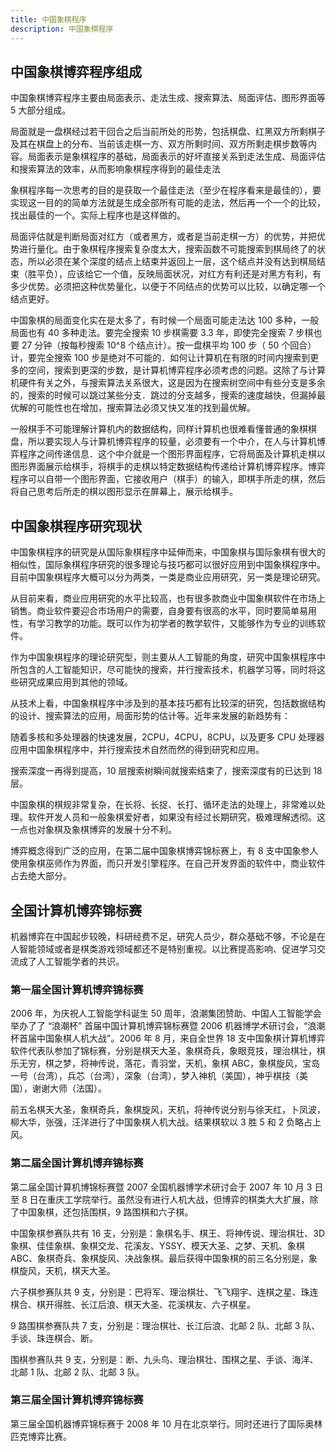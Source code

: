 ```yaml
---
title: 中国象棋程序
description: 中国象棋程序
---
```


## 中国象棋博弈程序组成

中国象棋博弈程序主要由局面表示、走法生成、搜索算法、局面评估、图形界面等 5 大部分组成。

 局面就是一盘棋经过若干回合之后当前所处的形势，包括棋盘、红黑双方所剩棋子及其在棋盘上的分布、当前该走棋一方、双方所剩时间、双方所剩走棋步数等内容。局面表示是象棋程序的基础，局面表示的好坏直接关系到走法生成、局面评估和搜索算法的效率，从而影响象棋程序得到的最佳走法

象棋程序每一次思考的目的是获取一个最佳走法（至少在程序看来是最佳的），要实现这一目的的简单方法就是生成全部所有可能的走法，然后再一个一个的比较，找出最佳的一个。实际上程序也是这样做的。

局面评估就是判断局面对红方（或者黑方，或者是当前走棋一方）的优势，并把优势进行量化。由于象棋程序搜索复杂度太大，搜索函数不可能搜索到棋局终了的状态，所以必须在某个深度的结点上结束并返回上一层，这个结点并没有达到棋局结束（胜平负），应该给它一个值，反映局面状况，对红方有利还是对黑方有利，有多少优势。必须把这种优势量化，以便于不同结点的优势可以比较，以确定哪一个结点更好。

中国象棋的局面变化实在是太多了，有时候一个局面可能走法达 100 多种，一般局面也有 40 多种走法。要完全搜索 10 步棋需要 3.3 年，即使完全搜索 7 步棋也要 27 分钟（按每秒搜索 10^8 个结点计）。按一盘棋平均 100 步（ 50 个回合）计，要完全搜索 100 步是绝对不可能的．如何让计算机在有限的时间内搜索到更多的空间，搜索到更深的步数，是计算机博弈程序必须考虑的问题。这除了与计算机硬件有关之外，与搜索算法关系很大，这是因为在搜索树空间中有些分支是多余的，搜索的时候可以跳过某些分支．跳过的分支越多，搜索的速度越快，但漏掉最优解的可能性也在增加，搜索算法必须又快又准的找到最优解。

一般棋手不可能理解计算机内的数据结构，同样计算机也很难看懂普通的象棋棋盘，所以要实现人与计算机博弈程序的较量，必须要有一个中介，在人与计算机博弈程序之间传递信息．这个中介就是一个图形界面程序，它将局面及计算机走棋以图形界面展示给棋手，将棋手的走棋以特定数据结构传递给计算机博弈程序。博弈程序可以自带一个图形界面，它接收用户（棋手）的输入，即棋手所走的棋，然后将自己思考后所走的棋以图形显示在屏幕上，展示给棋手。

## 中国象棋程序研究现状

中国象棋程序的研究是从国际象棋程序中延伸而来，中国象棋与国际象棋有很大的相似性，国际象棋程序研究的很多理论与技巧都可以很好应用到中国象棋程序中。目前中国象棋程序大概可以分为两类，一类是商业应用研究，另一类是理论研究。

从目前来看，商业应用研究的水平比较高，也有很多款商业中国象棋软件在市场上销售。商业软件要迎合市场用户的需要，自身要有很高的水平，同时要简单易用性，有学习教学的功能。既可以作为初学者的教学软件，又能够作为专业的训练软件。

作为中国象棋程序的理论研究型，则主要从人工智能的角度，研究中国象棋程序中所包含的人工智能知识，尽可能快的搜索，并行搜索技术，机器学习等，同时将这些研究成果应用到其他的领域。
    
从技术上看，中国象棋程序中涉及到的基本技巧都有比较深的研究，包括数据结构的设计、搜索算法的应用，局面形势的估计等。近年来发展的新趋势有：

随着多核和多处理器的快速发展，2CPU，4CPU，8CPU，以及更多 CPU 处理器应用中国象棋程序中，并行搜索技术自然而然的得到研究和应用。
    
搜索深度一再得到提高，10 层搜索树瞬间就搜索结束了，搜索深度有的已达到 18 层。
    
中国象棋的棋规非常复杂，在长将、长捉、长打、循环走法的处理上，非常难以处理。软件开发人员和一般象棋爱好者，如果没有经过长期研究，极难理解透彻。这一点也对象棋及象棋博弈的发展十分不利。

博弈概念得到广泛的应用，在第二届中国象棋博弈锦标赛上，有 8 支中国象参人使用象棋巫师作为界面，而只开发引擎程序。在自己开发界面的软件中，商业软件占去绝大部分。

## 全国计算机博弈锦标赛

机器博弈在中国起步较晚，科研经费不足，研究人员少，群众基础不够，不论是在人智能领域或者是棋类游戏领域都还不是特别重视。以比赛提高影响、促进学习交流成了人工智能学者的共识。

### 第一届全国计算机博弈锦标赛

2006 年，为庆祝人工智能学科诞生 50 周年，浪潮集团赞助、中国人工智能学会举办了了 “浪潮杯” 首届中国计算机博弈锦标赛暨 2006 机器博学术研讨会，“浪潮杯首届中国象棋人机大战”。2006 年 8 月，来自全世界 18 支中国象棋计算机博弈软件代表队参加了锦标赛，分别是棋天大圣，象棋奇兵，象眼竞技，理治棋壮，棋乐无穷，棋之梦，将神传说，落花，青羽堂，天机，象棋 ABC，象棋旋风，宝岛一号（台湾），兵芯（台湾），深象（台湾），梦入神机（美国），神乎棋技（美国），谢谢大师（法国）。

前五名棋天大圣，象棋奇兵，象棋旋风，天机，将神传说分别与徐天红，卜凤波，柳大华，张强，汪洋进行了中国象棋人机大战。结果棋软以 3 胜 5 和 2 负略占上风。

### 第二届全国计算机博弃锦标赛

第二届全国计算机博锦标赛暨 2007 全国机器博学术研讨会于 2007 年 10 月 3 日至 8 日在重庆工学院举行。虽然没有进行人机大战，但博弈的棋类大大扩展，除了中国象棋，还包括围棋，9 路围棋和六子棋。

中国象棋参赛队共有 16 支，分别是：象棋名手、棋王、将神传说、理治棋壮、3D 象棋、佳佳象棋、象棋交龙、花溪友、YSSY、模天大圣、之梦、天机、象棋 ABC、象棋奇兵、象棋旋风、决战象棋。最后获得中国象棋的前三名分别是，象棋旋风，天机，棋天大圣。

六子棋参赛队共 9 支，分别是：巴将军、理治棋壮、飞飞翔宇、连棋之星、珠连棋合、棋开得胜、长江后浪、棋天大圣、花溪棋友、六子棋星。

9 路围棋参赛队共 7 支，分别是：理治棋壮、长江后浪、北邮 2 队、北邮 3 队、手谈、珠连棋合、断。

围棋参赛队共 9 支，分别是：断、九头鸟、理治棋壮、围棋之星、手谈、海洋、北邮 1 队、北邮 2 队、北邮 3 队。

### 第三届全国计算机博弈锦标赛

第三届全国机器博弈锦标赛于 2008 年 10 月在北京举行。同时还进行了国际奥林匹克博弈比赛。

